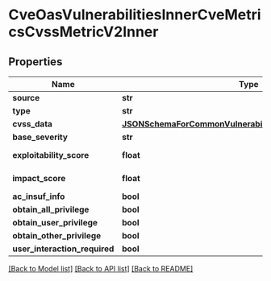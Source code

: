# CveOasVulnerabilitiesInnerCveMetricsCvssMetricV2Inner


## Properties
Name | Type | Description | Notes
------------ | ------------- | ------------- | -------------
**source** | **str** |  | 
**type** | **str** |  | 
**cvss_data** | [**JSONSchemaForCommonVulnerabilityScoringSystemVersion20**](JSONSchemaForCommonVulnerabilityScoringSystemVersion20.md) |  | 
**base_severity** | **str** |  | [optional] 
**exploitability_score** | **float** | CVSS subscore. | [optional] 
**impact_score** | **float** | CVSS subscore. | [optional] 
**ac_insuf_info** | **bool** |  | [optional] 
**obtain_all_privilege** | **bool** |  | [optional] 
**obtain_user_privilege** | **bool** |  | [optional] 
**obtain_other_privilege** | **bool** |  | [optional] 
**user_interaction_required** | **bool** |  | [optional] 

[[Back to Model list]](../README.md#documentation-for-models) [[Back to API list]](../README.md#documentation-for-api-endpoints) [[Back to README]](../README.md)



